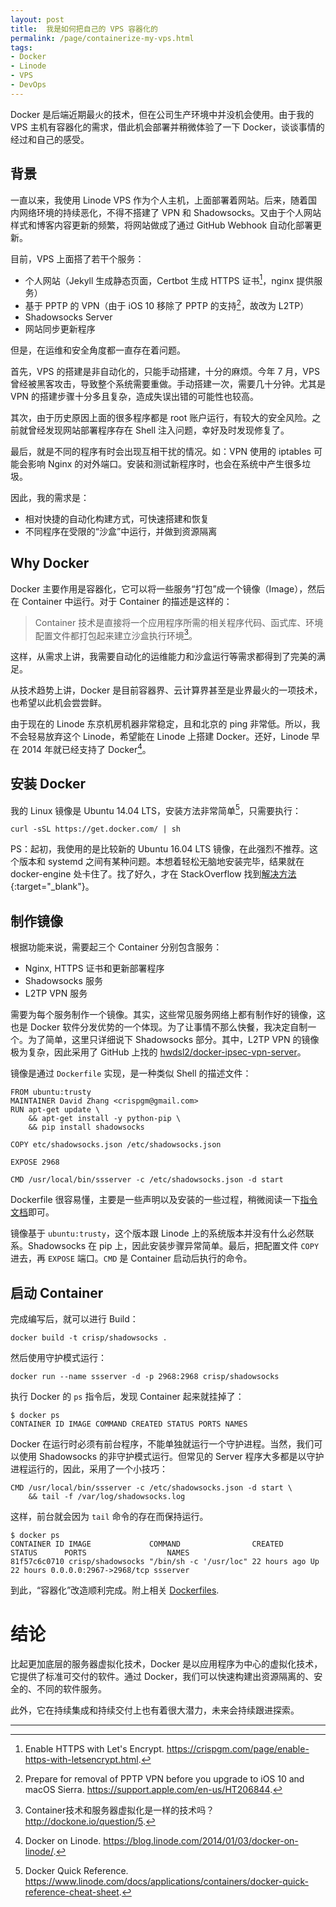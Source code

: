 ```yaml
---
layout: post
title:  我是如何把自己的 VPS 容器化的
permalink: /page/containerize-my-vps.html
tags:
- Docker
- Linode
- VPS
- DevOps
---
```

Docker 是后端近期最火的技术，但在公司生产环境中并没机会使用。由于我的 VPS 主机有容器化的需求，借此机会部署并稍微体验了一下 Docker，谈谈事情的经过和自己的感受。

## 背景

一直以来，我使用 Linode VPS 作为个人主机，上面部署着网站。后来，随着国内网络环境的持续恶化，不得不搭建了 VPN 和 Shadowsocks。又由于个人网站样式和博客内容更新的频繁，将网站做成了通过 GitHub Webhook 自动化部署更新。

目前，VPS 上面搭了若干个服务：

* 个人网站（Jekyll 生成静态页面，Certbot 生成 HTTPS 证书[^1]，nginx 提供服务）
* 基于 PPTP 的 VPN（由于 iOS 10 移除了 PPTP 的支持[^2]，故改为 L2TP）
* Shadowsocks Server
* 网站同步更新程序

但是，在运维和安全角度都一直存在着问题。

首先，VPS 的搭建是非自动化的，只能手动搭建，十分的麻烦。今年 7 月，VPS 曾经被黑客攻击，导致整个系统需要重做。手动搭建一次，需要几十分钟。尤其是 VPN 的搭建步骤十分多且复杂，造成失误出错的可能性也较高。

其次，由于历史原因上面的很多程序都是 root 账户运行，有较大的安全风险。之前就曾经发现网站部署程序存在 Shell 注入问题，幸好及时发现修复了。

最后，就是不同的程序有时会出现互相干扰的情况。如：VPN 使用的 iptables 可能会影响 Nginx 的对外端口。安装和测试新程序时，也会在系统中产生很多垃圾。

因此，我的需求是：

* 相对快捷的自动化构建方式，可快速搭建和恢复
* 不同程序在受限的“沙盒”中运行，并做到资源隔离

## Why Docker

Docker 主要作用是容器化，它可以将一些服务“打包”成一个镜像（Image），然后在 Container 中运行。对于 Container 的描述是这样的：

> Container 技术是直接将一个应用程序所需的相关程序代码、函式库、环境配置文件都打包起来建立沙盒执行环境[^4]。

这样，从需求上讲，我需要自动化的运维能力和沙盒运行等需求都得到了完美的满足。

从技术趋势上讲，Docker 是目前容器界、云计算界甚至是业界最火的一项技术，也希望以此机会尝尝鲜。

由于现在的 Linode 东京机房机器非常稳定，且和北京的 ping 非常低。所以，我不会轻易放弃这个 Linode，希望能在 Linode 上搭建 Docker。还好，Linode 早在 2014 年就已经支持了 Docker[^3]。

## 安装 Docker

我的 Linux 镜像是 Ubuntu 14.04 LTS，安装方法非常简单[^5]，只需要执行：

```
curl -sSL https://get.docker.com/ | sh
```

PS：起初，我使用的是比较新的 Ubuntu 16.04 LTS 镜像，在此强烈不推荐。这个版本和 systemd 之间有某种问题。本想着轻松无脑地安装完毕，结果就在 docker-engine 处卡住了。找了好久，才在 StackOverflow 找到[解决方法](http://stackoverflow.com/questions/37227349/unable-to-start-docker-service-in-ubuntu-16-04/37640824#37640824){:target="_blank"}。

## 制作镜像

根据功能来说，需要起三个 Container 分别包含服务：

* Nginx, HTTPS 证书和更新部署程序
* Shadowsocks 服务
* L2TP VPN 服务

需要为每个服务制作一个镜像。其实，这些常见服务网络上都有制作好的镜像，这也是 Docker 软件分发优势的一个体现。为了让事情不那么快餐，我决定自制一个。为了简单，这里只详细说下 Shadowsocks 部分。其中，L2TP VPN 的镜像极为复杂，因此采用了 GitHub 上找的 [hwdsl2/docker-ipsec-vpn-server](https://github.com/hwdsl2/docker-ipsec-vpn-server)。

镜像是通过 `Dockerfile` 实现，是一种类似 Shell 的描述文件：

```
FROM ubuntu:trusty
MAINTAINER David Zhang <crispgm@gmail.com>
RUN apt-get update \
    && apt-get install -y python-pip \
    && pip install shadowsocks

COPY etc/shadowsocks.json /etc/shadowsocks.json

EXPOSE 2968

CMD /usr/local/bin/ssserver -c /etc/shadowsocks.json -d start
```

Dockerfile 很容易懂，主要是一些声明以及安装的一些过程，稍微阅读一下[指令文档](https://docs.docker.com/engine/reference/builder/)即可。

镜像基于 `ubuntu:trusty`，这个版本跟 Linode 上的系统版本并没有什么必然联系。Shadowsocks 在 pip 上，因此安装步骤异常简单。最后，把配置文件 `COPY` 进去，再 `EXPOSE` 端口。`CMD` 是 Container 启动后执行的命令。

## 启动 Container

完成编写后，就可以进行 Build：

```
docker build -t crisp/shadowsocks .
```

然后使用守护模式运行：

```
docker run --name ssserver -d -p 2968:2968 crisp/shadowsocks
```

执行 Docker 的 `ps` 指令后，发现 Container 起来就挂掉了：

```
$ docker ps
CONTAINER ID IMAGE COMMAND CREATED STATUS PORTS NAMES
```

Docker 在运行时必须有前台程序，不能单独就运行一个守护进程。当然，我们可以使用 Shadowsocks 的非守护模式运行。但常见的 Server 程序大多都是以守护进程运行的，因此，采用了一个小技巧：

```
CMD /usr/local/bin/ssserver -c /etc/shadowsocks.json -d start \
    && tail -f /var/log/shadowsocks.log
```

这样，前台就会因为 `tail` 命令的存在而保持运行。

```
$ docker ps
CONTAINER ID IMAGE             COMMAND                CREATED      STATUS      PORTS                  NAMES
81f57c6c0710 crisp/shadowsocks "/bin/sh -c '/usr/loc" 22 hours ago Up 22 hours 0.0.0.0:2967->2968/tcp ssserver
```

到此，“容器化”改造顺利完成。附上相关 [Dockerfiles](https://github.com/crispgm/docker).

# 结论

比起更加底层的服务器虚拟化技术，Docker 是以应用程序为中心的虚拟化技术，它提供了标准可交付的软件。通过 Docker，我们可以快速构建出资源隔离的、安全的、不同的软件服务。

此外，它在持续集成和持续交付上也有着很大潜力，未来会持续跟进探索。

<hr>

[^1]: Enable HTTPS with Let's Encrypt. <https://crispgm.com/page/enable-https-with-letsencrypt.html>.
[^2]: Prepare for removal of PPTP VPN before you upgrade to iOS 10 and macOS Sierra. <https://support.apple.com/en-us/HT206844>.
[^3]: Docker on Linode. <https://blog.linode.com/2014/01/03/docker-on-linode/>.
[^4]: Container技术和服务器虚拟化是一样的技术吗？<http://dockone.io/question/5>.
[^5]: Docker Quick Reference. <https://www.linode.com/docs/applications/containers/docker-quick-reference-cheat-sheet>.
